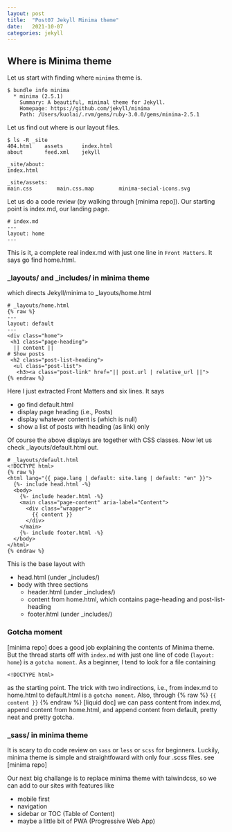 ```yaml
---
layout: post
title:  "Post07 Jekyll Minima theme"
date:   2021-10-07
categories: jekyll
---
```


## Where is Minima theme

Let us start with finding where `minima` theme is.
```
$ bundle info minima
  * minima (2.5.1)
	Summary: A beautiful, minimal theme for Jekyll.
	Homepage: https://github.com/jekyll/minima
	Path: /Users/kuolai/.rvm/gems/ruby-3.0.0/gems/minima-2.5.1
```
Let us find out where is our layout files.
```
$ ls -R _site
404.html	assets		index.html
about		feed.xml	jekyll

_site/about:
index.html

_site/assets:
main.css		main.css.map		minima-social-icons.svg
```
Let us do a code review (by walking through [minima repo]). Our starting point is index.md, our landing page.
```
# index.md
---
layout: home
---
```
This is it, a complete real index.md with just one line in `Front Matters`. It says go find home.html.

### _layouts/ and _includes/ in minima theme

which directs Jekyll/minima to _layouts/home.html 
```
# _layouts/home.html
{% raw %}
---
layout: default
---
<div class="home">
 <h1 class="page-heading">
  || content ||
# Show posts
 <h2 class="post-list-heading">
  <ul class="post-list">
   <h3><a class="post-link" href="|| post.url | relative_url ||">
{% endraw %}
```
Here I just extracted Front Matters and six lines. It says 
 - go find default.html
 - display page heading (i.e., Posts)
 - display whatever content is (which is null)
 - show a list of posts with heading (as link) only

Of course the above displays are together with CSS classes. Now let us check _layouts/default.html out.

```
# _layouts/default.html
<!DOCTYPE html>
{% raw %}
<html lang="{{ page.lang | default: site.lang | default: "en" }}">
  {%- include head.html -%}
  <body>
    {%- include header.html -%}
    <main class="page-content" aria-label="Content">
      <div class="wrapper">
        {{ content }}
      </div>
    </main>
    {%- include footer.html -%}
  </body>
</html>
{% endraw %}
```
This is the base layout with
 - head.html (under _includes/)
 - body with three sections
   - header.html (under _includes/)
   - content from home.html, which contains page-heading and post-list-heading
   - footer.html (under _includes/)
   
### Gotcha moment

[minima repo] does a good job explaining the contents of Minima theme. But the thread starts off with `index.md` with just one line of code (`layout: home`) is a `gotcha moment`. As a beginner, I tend to look for a file containing
```
<!DOCTYPE html>
```
as the starting point. The trick with two indirections, i.e., from index.md to home.html to default.html is a `gotcha moment`. Also, through {% raw %} `{{ content }}`  {% endraw %} [liquid doc] we can pass content from index.md, append content from home.html, and append content from default, pretty neat and pretty gotcha.

### _sass/ in minima theme

It is scary to do code review on `sass` or `less` or `scss` for beginners. Luckily, minima theme is simple and straightfoward with only four .scss files. see [minima repo] 

Our next big challange is to replace minima theme with taiwindcss, so we can add to our sites with features like
* mobile first
* navigation
* sidebar or TOC (Table of Content)
* maybe a little bit of PWA (Progressive Web App)
